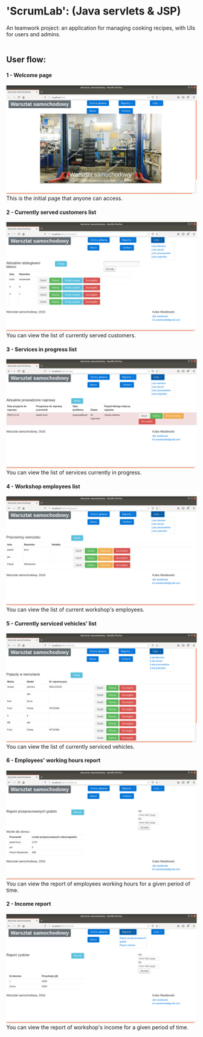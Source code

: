 # 'ScrumLab': (Java servlets & JSP)

An teamwork project: an application for managing cooking recipes, with UIs for users and admins.
<br>
<br>

## User flow:
#### 1 - Welcome page
![alt text](https://raw.githubusercontent.com/k-wasilewski/ScrumLab/master/screenshots/landing-page.png)
This is the initial page that anyone can access.

#### 2 - Currently served customers list
![alt-text](https://github.com/k-wasilewski/ScrumLab/blob/master/screenshots/list1.png)
You can view the list of currently served customers.

#### 3 - Services in progress list
![alt-text](https://github.com/k-wasilewski/ScrumLab/blob/master/screenshots/list2.png)
You can view the list of services currently in progress.

#### 4 - Workshop employees list
![alt-text](https://raw.githubusercontent.com/k-wasilewski/ScrumLab/master/screenshots/list3.png)
You can view the list of current workshop's employees.

#### 5 - Currently serviced vehicles' list
![alt-text](https://raw.githubusercontent.com/k-wasilewski/ScrumLab/master/screenshots/list4.png)
You can view the list of currently serviced vehicles.

#### 6 - Employees' working hours report
![alt-text](https://raw.githubusercontent.com/k-wasilewski/ScrumLab/master/screenshots/raport1.png)
You can view the report of employees working hours for a given period of time.

#### 2 - Income report
![alt-text](https://github.com/k-wasilewski/ScrumLab/blob/master/screenshots/raport2.png)
You can view the report of workshop's income for a given period of time.
